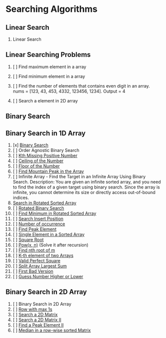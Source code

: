# Searching Algorithms

## Linear Search

01. Linear Search

## Linear Searching Problems

01. [ ] Find maximum element in a array

02. [ ] Find minimum element in a array

03. [ ] Find the number of elements that contains even digit in an array. nums = [123, 43, 453, 4332, 123456, 1234]. Output = 4

04. [ ] Search a element in 2D array


## Binary Search

## Binary Search in 1D Array

01. [x] [Binary Search](https://leetcode.com/problems/binary-search/)
02. [ ] Order Agnostic Binary Search
03. [ ] [Kth Missing Positive Number](https://leetcode.com/problems/kth-missing-positive-number/)
04. [ ] [Ceiling of the Number](https://www.geeksforgeeks.org/problems/ceil-the-floor2802/0)
05. [ ] [Floor of the Number](https://www.geeksforgeeks.org/floor-in-a-sorted-array/)
06. [ ] [Find Mountain Peak in the Array](https://leetcode.com/problems/peak-index-in-a-mountain-array/)
07. [ ] Infinite Array - Find the Target in an Infinite Array Using Binary Search. Description: You are given an infinite sorted array, and you need to find the index of a given target using binary search. Since the array is infinite, you cannot determine its size or directly access out-of-bound indices.
08. [Search in Rotated Sorted Array](https://leetcode.com/problems/search-in-rotated-sorted-array/)
09. [ ] [Rotated Binary Search](https://leetcode.com/problems/search-in-rotated-sorted-array/)
10. [ ] [Find Minimum in Rotated Sorted Array](https://leetcode.com/problems/find-minimum-in-rotated-sorted-array/)
11. [ ] [Search Insert Position](https://leetcode.com/problems/search-insert-position/)
12. [ ] [Number of occurrence](https://www.geeksforgeeks.org/problems/number-of-occurrence2259/0)
13. [ ] [Find Peak Element](https://leetcode.com/problems/find-peak-element/)
14. [ ] [Single Element in a Sorted Array](https://leetcode.com/problems/single-element-in-a-sorted-array/)
15. [ ] [Square Root](https://leetcode.com/problems/sqrtx/description/)
16. [ ] [Pow(x, n)](https://leetcode.com/problems/powx-n/) (Solve it after recursion)
17. [ ] [Find nth root of m](https://www.geeksforgeeks.org/problems/find-nth-root-of-m5843/0)
18. [ ] [K-th element of two Arrays](https://www.geeksforgeeks.org/problems/k-th-element-of-two-sorted-array1317/0)
19. [ ] [Valid Perfect Square](https://leetcode.com/problems/valid-perfect-square)
20. [ ] [Split Array Largest Sum](https://leetcode.com/problems/split-array-largest-sum/)
21. [ ] [First Bad Version](https://leetcode.com/problems/first-bad-version/)
22. [ ] [Guess Number Higher or Lower](https://leetcode.com/problems/guess-number-higher-or-lower/)

## Binary Search in 2D Array

01. [ ] Binary Search in 2D Array
02. [ ] [Row with max 1s](https://www.geeksforgeeks.org/problems/row-with-max-1s0023/0)
03. [ ] [Search a 2D Matrix](https://leetcode.com/problems/search-a-2d-matrix/)
04. [ ] [Search a 2D Matrix II](https://leetcode.com/problems/search-a-2d-matrix-ii/)
05. [ ] [Find a Peak Element II](https://leetcode.com/problems/find-a-peak-element-ii/)
06. [ ] [Median in a row-wise sorted Matrix](https://www.geeksforgeeks.org/problems/median-in-a-row-wise-sorted-matrix1527/0)
